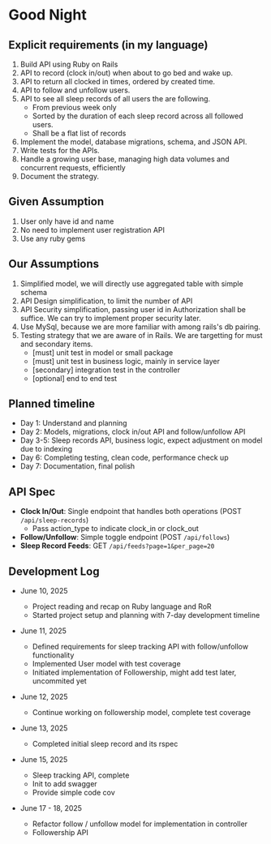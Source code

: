 # Good Night

## Explicit requirements (in my language)

1. Build API using Ruby on Rails
2. API to record (clock in/out) when about to go bed and wake up.
3. API to return all clocked in times, ordered by created time.
4. API to follow and unfollow users.
5. API to see all sleep records of all users the are following.
   - From previous week only
   - Sorted by the duration of each sleep record across all followed users.
   - Shall be a flat list of records
6. Implement the model, database migrations, schema, and JSON API.
7. Write tests for the APIs.
8. Handle a growing user base, managing high data volumes and concurrent requests, efficiently
9. Document the strategy.

## Given Assumption

1. User only have id and name
2. No need to implement user registration API
3. Use any ruby gems

## Our Assumptions

1. Simplified model, we will directly use aggregated table with simple schema
2. API Design simplification, to limit the number of API
3. API Security simplification, passing user id in Authorization shall be suffice. We can try to implement proper security later.
4. Use MySql, because we are more familiar with among rails's db pairing.
5. Testing strategy that we are aware of in Rails. We are targetting for must and secondary items.
   - [must] unit test in model or small package
   - [must] unit test in business logic, mainly in service layer
   - [secondary] integration test in the controller
   - [optional] end to end test

## Planned timeline

- Day 1: Understand and planning
- Day 2: Models, migrations, clock in/out API and follow/unfollow API
- Day 3-5: Sleep records API, business logic, expect adjustment on model due to indexing
- Day 6: Completing testing, clean code, performance check up
- Day 7: Documentation, final polish

## API Spec

- **Clock In/Out**: Single endpoint that handles both operations (POST `/api/sleep-records`)
   - Pass action_type to indicate clock_in or clock_out
- **Follow/Unfollow**: Simple toggle endpoint (POST `/api/follows`)
- **Sleep Record Feeds**: GET `/api/feeds?page=1&per_page=20`

## Development Log

- June 10, 2025
   - Project reading and recap on Ruby language and RoR
   - Started project setup and planning with 7-day development timeline

- June 11, 2025
   - Defined requirements for sleep tracking API with follow/unfollow functionality
   - Implemented User model with test coverage
   - Initiated implementation of Followership, might add test later, uncommited yet

- June 12, 2025
  - Continue working on followership model, complete test coverage

- June 13, 2025
   - Completed initial sleep record and its rspec

- June 15, 2025
   - Sleep tracking API, complete
   - Init to add swagger
   - Provide simple code cov

- June 17 - 18, 2025
   - Refactor follow / unfollow model for implementation in controller
   - Followership API
